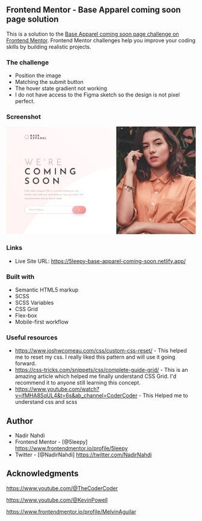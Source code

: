 ## Frontend Mentor - Base Apparel coming soon page solution

This is a solution to the [Base Apparel coming soon page challenge on Frontend Mentor](https://www.frontendmentor.io/challenges/base-apparel-coming-soon-page-5d46b47f8db8a7063f9331a0). Frontend Mentor challenges help you improve your coding skills by building realistic projects. 

### The challenge
- Position the image
- Matching the submit button 
- The hover state gradient not working 
- I do not have access to the Figma sketch so the design is not pixel perfect.
### Screenshot

![](./Screenshot.jpg)

### Links

- Live Site URL: https://5leepy-base-apparel-coming-soon.netlify.app/

### Built with

- Semantic HTML5 markup
- SCSS
- SCSS Variables
- CSS Grid
- Flex-box
- Mobile-first workflow
### Useful resources

- https://www.joshwcomeau.com/css/custom-css-reset/ - This helped me to reset my css. I really liked this pattern and will use it going forward.
- https://css-tricks.com/snippets/css/complete-guide-grid/ - This is an amazing article which helped me finally understand CSS Grid. I'd recommend it to anyone still learning this concept.
- https://www.youtube.com/watch?v=jfMHA8SqUL4&t=6s&ab_channel=CoderCoder - This Helped me to understand css and scss 


## Author

- Nadir Nahdi
- Frontend Mentor - [@5leepy] https://www.frontendmentor.io/profile/5leepy
- Twitter - [@NadirNahdi] https://twitter.com/NadirNahdi



## Acknowledgments

https://www.youtube.com/@TheCoderCoder 

https://www.youtube.com/@KevinPowell

https://www.frontendmentor.io/profile/MelvinAguilar
